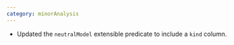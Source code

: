 ```yaml
---
category: minorAnalysis
---
```

* Updated the `neutralModel` extensible predicate to include a `kind` column.